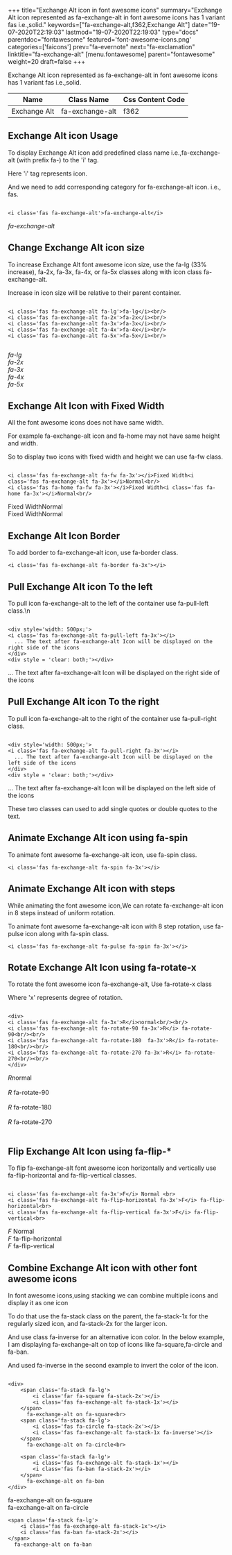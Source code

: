 +++
title="Exchange Alt icon in font awesome icons"
summary="Exchange Alt icon represented as fa-exchange-alt in font awesome icons has 1 variant fas i.e.,solid."
keywords=["fa-exchange-alt,f362,Exchange Alt"]
date="19-07-2020T22:19:03"
lastmod="19-07-2020T22:19:03"
type="docs"
parentdoc="fontawesome"
featured='font-awesome-icons.png'
categories=['faicons']
prev="fa-evernote"
next="fa-exclamation"
linktitle="fa-exchange-alt"
[menu.fontawesome]
parent="fontawesome"
weight=20
draft=false
+++


Exchange Alt icon represented as fa-exchange-alt in font awesome icons has 1 variant fas i.e.,solid.

<div class='table-responsive'><table class='table'><thead><tr><th>Name</th><th>Class Name</th><th>Css Content Code</th></tr></thead><tbody><tr><td>Exchange Alt</td><td>fa-exchange-alt</td><td>f362</td></tr></tbody></table></div>



## Exchange Alt icon Usage

To display Exchange Alt icon add predefined class name i.e.,fa-exchange-alt (with prefix fa-) to the 'i' tag.

Here 'i' tag represents icon.

And we need to add corresponding category for fa-exchange-alt icon. i.e., fas.


```

<i class='fas fa-exchange-alt'>fa-exchange-alt</i>
```

<i class='fas fa-exchange-alt'>fa-exchange-alt</i>




## Change Exchange Alt icon size
To increase Exchange Alt font awesome icon size, use the fa-lg (33% increase), fa-2x, fa-3x, fa-4x, or fa-5x classes along with icon class fa-exchange-alt.

Increase in icon size will be relative to their parent container. 

```

<i class='fas fa-exchange-alt fa-lg'>fa-lg</i><br/>
<i class='fas fa-exchange-alt fa-2x'>fa-2x</i><br/>
<i class='fas fa-exchange-alt fa-3x'>fa-3x</i><br/>
<i class='fas fa-exchange-alt fa-4x'>fa-4x</i><br/>
<i class='fas fa-exchange-alt fa-5x'>fa-5x</i><br/>
            
```

<i class='fas fa-exchange-alt fa-lg'>fa-lg</i><br/>
<i class='fas fa-exchange-alt fa-2x'>fa-2x</i><br/>
<i class='fas fa-exchange-alt fa-3x'>fa-3x</i><br/>
<i class='fas fa-exchange-alt fa-4x'>fa-4x</i><br/>
<i class='fas fa-exchange-alt fa-5x'>fa-5x</i><br/>
            



## Exchange Alt Icon with Fixed Width 

All the font awesome icons does not have same width.

For example fa-exchange-alt icon and fa-home may not have same height and width.

So to display two icons with fixed width and height we can use fa-fw class.


```

<i class='fas fa-exchange-alt fa-fw fa-3x'></i>Fixed Width<i class='fas fa-exchange-alt fa-3x'></i>Normal<br/>
<i class='fas fa-home fa-fw fa-3x'></i>Fixed Width<i class='fas fa-home fa-3x'></i>Normal<br/>
```

<i class='fas fa-exchange-alt fa-fw fa-3x'></i>Fixed Width<i class='fas fa-exchange-alt fa-3x'></i>Normal<br/>
<i class='fas fa-home fa-fw fa-3x'></i>Fixed Width<i class='fas fa-home fa-3x'></i>Normal<br/>



## Exchange Alt Icon Border 

To add border to fa-exchange-alt icon, use fa-border class.


```
<i class='fas fa-exchange-alt fa-border fa-3x'></i>

```
<i class='fas fa-exchange-alt fa-border fa-3x'></i>





## Pull Exchange Alt icon To the left

To pull icon fa-exchange-alt to the left of the container use fa-pull-left class.\n

```

<div style='width: 500px;'>
<i class='fas fa-exchange-alt fa-pull-left fa-3x'></i>
  ... The text after fa-exchange-alt Icon will be displayed on the right side of the icons
</div>
<div style = 'clear: both;'></div>
```

<div style='width: 500px;'>
<i class='fas fa-exchange-alt fa-pull-left fa-3x'></i>
  ... The text after fa-exchange-alt Icon will be displayed on the right side of the icons
</div>
<div style = 'clear: both;'></div>




## Pull Exchange Alt icon To the right
To pull icon fa-exchange-alt to the right of the container use fa-pull-right class.

```

<div style='width: 500px;'>
<i class='fas fa-exchange-alt fa-pull-right fa-3x'></i>
  ... The text after fa-exchange-alt Icon will be displayed on the left side of the icons
</div>
<div style = 'clear: both;'></div>
```

<div style='width: 500px;'>
<i class='fas fa-exchange-alt fa-pull-right fa-3x'></i>
  ... The text after fa-exchange-alt Icon will be displayed on the left side of the icons
</div>
<div style = 'clear: both;'></div>

These two classes can used to add single quotes or double quotes to the text.


## Animate Exchange Alt icon using fa-spin
To animate font awesome fa-exchange-alt icon, use fa-spin class.

```
<i class='fas fa-exchange-alt fa-spin fa-3x'></i>
```
<i class='fas fa-exchange-alt fa-spin fa-3x'></i>




## Animate Exchange Alt icon with steps
While animating the font awesome icon,We can rotate fa-exchange-alt icon in 8 steps instead of uniform rotation.

To animate font awesome fa-exchange-alt icon with 8 step rotation, use fa-pulse icon along with fa-spin class.


```
<i class='fas fa-exchange-alt fa-pulse fa-spin fa-3x'></i>

```
<i class='fas fa-exchange-alt fa-pulse fa-spin fa-3x'></i>





## Rotate Exchange Alt Icon using fa-rotate-x
To rotate the font awesome icon fa-exchange-alt, Use fa-rotate-x class

Where 'x' represents degree of rotation.


```

<div>
<i class='fas fa-exchange-alt fa-3x'>R</i>normal<br/><br/>
<i class='fas fa-exchange-alt fa-rotate-90 fa-3x'>R</i> fa-rotate-90<br/><br/> 
<i class='fas fa-exchange-alt fa-rotate-180  fa-3x'>R</i> fa-rotate-180<br/><br/> 
<i class='fas fa-exchange-alt fa-rotate-270 fa-3x'>R</i> fa-rotate-270<br/><br/>
</div>
```

<div>
<i class='fas fa-exchange-alt fa-3x'>R</i>normal<br/><br/>
<i class='fas fa-exchange-alt fa-rotate-90 fa-3x'>R</i> fa-rotate-90<br/><br/> 
<i class='fas fa-exchange-alt fa-rotate-180  fa-3x'>R</i> fa-rotate-180<br/><br/> 
<i class='fas fa-exchange-alt fa-rotate-270 fa-3x'>R</i> fa-rotate-270<br/><br/>
</div>




## Flip Exchange Alt Icon using fa-flip-*
To flip fa-exchange-alt font awesome icon horizontally and vertically use fa-flip-horizontal and fa-flip-vertical classes. 

```

<i class='fas fa-exchange-alt fa-3x'>F</i> Normal <br>
<i class='fas fa-exchange-alt fa-flip-horizontal fa-3x'>F</i> fa-flip-horizontal<br>
<i class='fas fa-exchange-alt fa-flip-vertical fa-3x'>F</i> fa-flip-vertical<br>
```

<i class='fas fa-exchange-alt fa-3x'>F</i> Normal <br>
<i class='fas fa-exchange-alt fa-flip-horizontal fa-3x'>F</i> fa-flip-horizontal<br>
<i class='fas fa-exchange-alt fa-flip-vertical fa-3x'>F</i> fa-flip-vertical<br>




## Combine Exchange Alt icon with other font awesome icons
In font awesome icons,using stacking we can combine multiple icons and display it as one icon 

To do that use the fa-stack class on the parent, the fa-stack-1x for the regularly sized icon, and fa-stack-2x for the larger icon.

And use class fa-inverse for an alternative icon color. 
In the below example, I am displaying fa-exchange-alt on top of icons like fa-square,fa-circle and fa-ban.

And used fa-inverse in the second example to invert the color of the icon.

```

<div>
    <span class='fa-stack fa-lg'>
        <i class='far fa-square fa-stack-2x'></i>
        <i class='fas fa-exchange-alt fa-stack-1x'></i>
    </span>
      fa-exchange-alt on fa-square<br>
    <span class='fa-stack fa-lg'>
        <i class='fas fa-circle fa-stack-2x'></i>
        <i class='fas fa-exchange-alt fa-stack-1x fa-inverse'></i>
    </span>
      fa-exchange-alt on fa-circle<br>

    <span class='fa-stack fa-lg'>
        <i class='fas fa-exchange-alt fa-stack-1x'></i>
        <i class='fas fa-ban fa-stack-2x'></i>
    </span>
      fa-exchange-alt on fa-ban
</div>
```

<div>
    <span class='fa-stack fa-lg'>
        <i class='far fa-square fa-stack-2x'></i>
        <i class='fas fa-exchange-alt fa-stack-1x'></i>
    </span>
      fa-exchange-alt on fa-square<br>
    <span class='fa-stack fa-lg'>
        <i class='fas fa-circle fa-stack-2x'></i>
        <i class='fas fa-exchange-alt fa-stack-1x fa-inverse'></i>
    </span>
      fa-exchange-alt on fa-circle<br>

    <span class='fa-stack fa-lg'>
        <i class='fas fa-exchange-alt fa-stack-1x'></i>
        <i class='fas fa-ban fa-stack-2x'></i>
    </span>
      fa-exchange-alt on fa-ban
</div>






